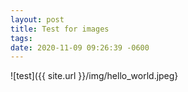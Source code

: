 ```yaml
---
layout: post
title: Test for images
tags:
date: 2020-11-09 09:26:39 -0600
---
```

![test]({{ site.url }}/img/hello_world.jpeg}
